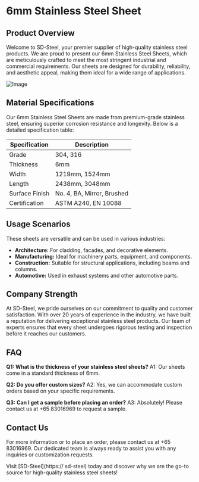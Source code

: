 # 6mm Stainless Steel Sheet

## Product Overview
Welcome to SD-Steel, your premier supplier of high-quality stainless steel products. We are proud to present our 6mm Stainless Steel Sheets, which are meticulously crafted to meet the most stringent industrial and commercial requirements. Our sheets are designed for durability, reliability, and aesthetic appeal, making them ideal for a wide range of applications.

![Image](https://github.com/user-attachments/assets/2567258e-e124-4816-932d-1809bd27ef0b)

## Material Specifications
Our 6mm Stainless Steel Sheets are made from premium-grade stainless steel, ensuring superior corrosion resistance and longevity. Below is a detailed specification table:

| Specification | Description |
|---------------|-------------|
| Grade         | 304, 316     |
| Thickness     | 6mm         |
| Width         | 1219mm, 1524mm |
| Length        | 2438mm, 3048mm |
| Surface Finish| No. 4, BA, Mirror, Brushed |
| Certification | ASTM A240, EN 10088 |

## Usage Scenarios
These sheets are versatile and can be used in various industries:
- **Architecture:** For cladding, facades, and decorative elements.
- **Manufacturing:** Ideal for machinery parts, equipment, and components.
- **Construction:** Suitable for structural applications, including beams and columns.
- **Automotive:** Used in exhaust systems and other automotive parts.

## Company Strength
At SD-Steel, we pride ourselves on our commitment to quality and customer satisfaction. With over 20 years of experience in the industry, we have built a reputation for delivering exceptional stainless steel products. Our team of experts ensures that every sheet undergoes rigorous testing and inspection before it reaches our customers.

## FAQ
**Q1: What is the thickness of your stainless steel sheets?**
A1: Our sheets come in a standard thickness of 6mm.

**Q2: Do you offer custom sizes?**
A2: Yes, we can accommodate custom orders based on your specific requirements.

**Q3: Can I get a sample before placing an order?**
A3: Absolutely! Please contact us at +65 83016969 to request a sample.

## Contact Us
For more information or to place an order, please contact us at +65 83016969. Our dedicated team is always ready to assist you with any inquiries or customization requests.

Visit [SD-Steel](https:// sd-steel) today and discover why we are the go-to source for high-quality stainless steel sheets!